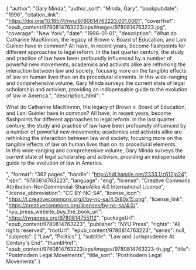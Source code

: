 {
  "author": "Gary Minda",
  "author_sort": "Minda, Gary",
  "bookpubdate": "1996",
  "citation_link": "https://doi.org/10.18574/nyu/9780814763223.001.0001",
  "coverHref": "epub_content/9780814763223/ops/images/9780814763223.jpg",
  "coverage": "New York",
  "date": "1996-01-01",
  "description": "What do Catharine MacKinnon, the legacy of Brown v. Board of Education, and Lani Guinier have in common? All have, in recent years, become flashpoints for different approaches to legal reform. In the last quarter century, the study and practice of law have been profoundly influenced by a number of powerful new movements; academics and activists alike are rethinking the interaction between law and society, focusing more on the tangible effects of law on human lives than on its procedural elements. In this wide-ranging and comprehensive volume, Gary Minda surveys the current state of legal scholarship and activism, providing an indispensable guide to the evolution of law in America.",
  "description_html": "<p>What do Catharine MacKinnon, the legacy of Brown v. Board of Education, and Lani Guinier have in common? All have, in recent years, become flashpoints for different approaches to legal reform. In the last quarter century, the study and practice of law have been profoundly influenced by a number of powerful new movements; academics and activists alike are rethinking the interaction between law and society, focusing more on the tangible effects of law on human lives than on its procedural elements.<br> In this wide-ranging and comprehensive volume, Gary Minda surveys the current state of legal scholarship and activism, providing an indispensable guide to the evolution of law in America.</p>",
  "format": "362 pages",
  "handle": "http://hdl.handle.net/2333.1/z612jp24",
  "isbn": "9780814763223",
  "language": "eng",
  "license": "Creative Commons Attribution-NonCommercial-ShareAlike 4.0 International License",
  "license_abbreviation": "CC BY-NC-SA",
  "license_icon": "https://i.creativecommons.org/l/by-nc-sa/4.0/80x15.png",
  "license_link": "https://creativecommons.org/licenses/by-nc-sa/4.0/",
  "nyu_press_website_buy_the_book_url": "https://nyupress.org/9780814755112",
  "packageUrl": "epub_content/9780814763223",
  "publisher": "NYU Press",
  "rights": "All rights reserved",
  "rootUrl": "epub_content/9780814763223",
  "series": null,
  "subjects": [
    "Law",
    "Politics"
  ],
  "subtitle": "Law and Jurisprudence At Century's End",
  "thumbHref": "epub_content/9780814763223/ops/images/9780814763223-th.jpg",
  "title": "Postmodern Legal Movements",
  "title_sort": "Postmodern Legal Movements"
}
